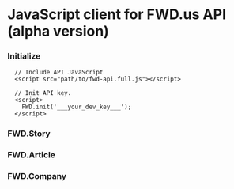 # JavaScript client for FWD.us API (alpha version)
### Initialize
```
  // Include API JavaScript
  <script src="path/to/fwd-api.full.js"></script>
  
  // Init API key.
  <script>
    FWD.init('___your_dev_key___');
  </script>
```

### FWD.Story

### FWD.Article

### FWD.Company
